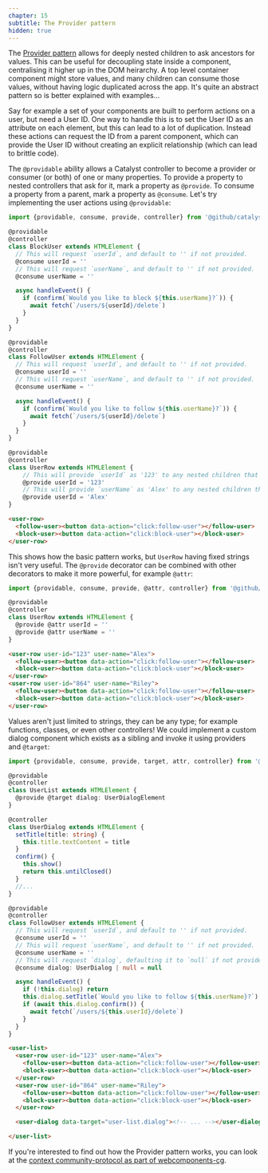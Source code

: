 ```yaml
---
chapter: 15
subtitle: The Provider pattern
hidden: true
---
```


The [Provider pattern](https://www.patterns.dev/posts/provider-pattern/) allows for deeply nested children to ask ancestors for values. This can be useful for decoupling state inside a component, centralising it higher up in the DOM heirarchy. A top level container component might store values, and many children can consume those values, without having logic duplicated across the app. It's quite an abstract pattern so is better explained with examples...

Say for example a set of your components are built to perform actions on a user, but need a User ID. One way to handle this is to set the User ID as an attribute on each element, but this can lead to a lot of duplication. Instead these actions can request the ID from a parent component, which can provide the User ID without creating an explicit relationship (which can lead to brittle code).

The `@providable` ability allows a Catalyst controller to become a provider or consumer (or both) of one or many properties. To provide a property to nested controllers that ask for it, mark a property as `@provide`. To consume a property from a parent, mark a property as `@consume`. Let's try implementing the user actions using `@providable`:

```typescript
import {providable, consume, provide, controller} from '@github/catalyst'

@providable
@controller
class BlockUser extends HTMLElement {
  // This will request `userId`, and default to '' if not provided.
  @consume userId = ''
  // This will request `userName`, and default to '' if not provided.
  @consume userName = ''

  async handleEvent() {
    if (confirm(`Would you like to block ${this.userName}?`)) {
      await fetch(`/users/${userId}/delete`)
    }
  }
}

@providable
@controller
class FollowUser extends HTMLElement {
  // This will request `userId`, and default to '' if not provided.
  @consume userId = ''
  // This will request `userName`, and default to '' if not provided.
  @consume userName = ''

  async handleEvent() {
    if (confirm(`Would you like to follow ${this.userName}?`)) {
      await fetch(`/users/${userId}/delete`)
    }
  }
}

@providable
@controller
class UserRow extends HTMLElement {
    // This will provide `userId` as '123' to any nested children that request it.
    @provide userId = '123'
    // This will provide `userName` as 'Alex' to any nested children that request it.
    @provide userId = 'Alex'
}
```

```html
<user-row>
  <follow-user><button data-action="click:follow-user"></follow-user>
  <block-user><button data-action="click:block-user"></block-user>
</user-row>
```

This shows how the basic pattern works, but `UserRow` having fixed strings isn't very useful. The `@provide` decorator can be combined with other decorators to make it more powerful, for example `@attr`:

```typescript
import {providable, consume, provide, @attr, controller} from '@github/catalyst'

@providable
@controller
class UserRow extends HTMLElement {
  @provide @attr userId = ''
  @provide @attr userName = ''
}
```
```html
<user-row user-id="123" user-name="Alex">
  <follow-user><button data-action="click:follow-user"></follow-user>
  <block-user><button data-action="click:block-user"></block-user>
</user-row>
<user-row user-id="864" user-name="Riley">
  <follow-user><button data-action="click:follow-user"></follow-user>
  <block-user><button data-action="click:block-user"></block-user>
</user-row>
```

Values aren't just limited to strings, they can be any type; for example functions, classes, or even other controllers! We could implement a custom dialog component which exists as a sibling and invoke it using providers and `@target`:


```typescript
import {providable, consume, provide, target, attr, controller} from '@github/catalyst'

@providable
@controller
class UserList extends HTMLElement {
  @provide @target dialog: UserDialogElement
}

@controller
class UserDialog extends HTMLElement {
  setTitle(title: string) {
    this.title.textContent = title
  }
  confirm() {
    this.show()
    return this.untilClosed()
  }
  //...
}

@providable
@controller
class FollowUser extends HTMLElement {
  // This will request `userId`, and default to '' if not provided.
  @consume userId = ''
  // This will request `userName`, and default to '' if not provided.
  @consume userName = ''
  // This will request `dialog`, defaulting it to `null` if not provided:
  @consume dialog: UserDialog | null = null

  async handleEvent() {
    if (!this.dialog) return
    this.dialog.setTitle(`Would you like to follow ${this.userName}?`)
    if (await this.dialog.confirm()) {
      await fetch(`/users/${this.userId}/delete`)
    }
  }
}
```
```html
<user-list>
  <user-row user-id="123" user-name="Alex">
    <follow-user><button data-action="click:follow-user"></follow-user>
    <block-user><button data-action="click:block-user"></block-user>
  </user-row>
  <user-row user-id="864" user-name="Riley">
    <follow-user><button data-action="click:follow-user"></follow-user>
    <block-user><button data-action="click:block-user"></block-user>
  </user-row>

  <user-dialog data-target="user-list.dialog"><!-- ... --></user-dialog>

</user-list>
```

If you're interested to find out how the Provider pattern works, you can look at the [context community-protocol as part of webcomponents-cg](https://github.com/webcomponents-cg/community-protocols/blob/main/proposals/context.md).
